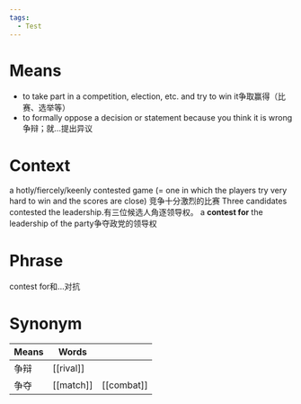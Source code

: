 ```yaml
---
tags:
  - Test
---
```

# Means
- to take part in a competition, election, etc. and try to win it争取赢得（比赛、选举等）
- to formally oppose a decision or statement because you think it is wrong争辩；就…提出异议
# Context
a hotly/fiercely/keenly contested game (= one in which the players try very hard to win and the scores are close) 竞争十分激烈的比赛
Three candidates contested the leadership.有三位候选人角逐领导权。
a **contest for** the leadership of the party争夺政党的领导权
# Phrase
contest for和...对抗
# Synonym
| Means | Words     |            |
| ----- | --------- | ---------- |
| 争辩    | [[rival]] |            |
| 争夺    | [[match]] | [[combat]] |
